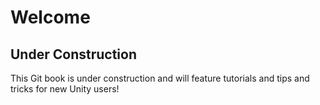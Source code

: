 # Welcome

## Under Construction

This Git book is under construction and will feature tutorials and tips and tricks for new Unity users!

